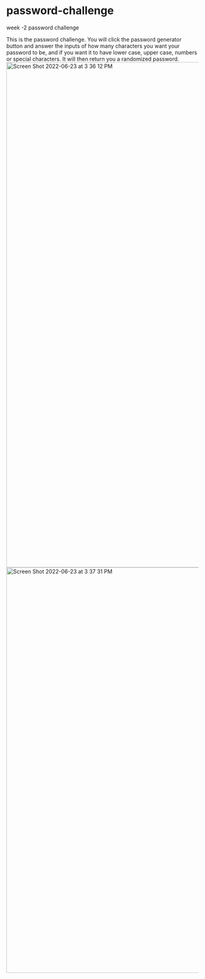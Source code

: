 # password-challenge
week -2 password challenge

This is the password challenge.  You will click the password generator button and answer the inputs of how many characters you want your password to be, and if you 
want it to have lower case, upper case, numbers or special characters.  It will then return you a randomized password.  <img width="1322" alt="Screen Shot 2022-06-23 at 3 36 12 PM" src="https://user-images.githubusercontent.com/105159702/175382990-6075a393-aea1-4a0b-b947-b83eac9581b8.png">
<img width="1061" alt="Screen Shot 2022-06-23 at 3 37 31 PM" src="https://user-images.githubusercontent.com/105159702/175383238-4e720fcc-3092-475c-bfd3-3452b873138c.png">
